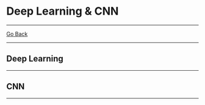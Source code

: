 # Deep Learning & CNN
---
[Go Back](UNIOVI/3S2_IntSys/README.md)

---
## Deep Learning 

---
## CNN

---
